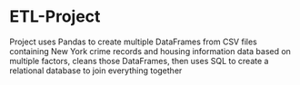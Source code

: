 # ETL-Project
Project uses Pandas to create multiple DataFrames from CSV files containing New York crime records and housing information data based on multiple factors, cleans those DataFrames, then uses SQL to create a relational database to join everything together